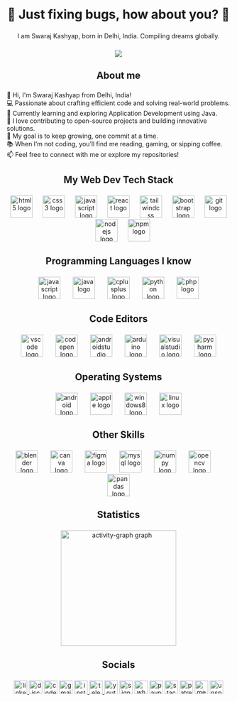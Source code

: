 <h1 align="center">👾 Just fixing bugs, how about you? 👾</h1>

###

<p align="center">I am Swaraj Kashyap, born in Delhi, India. Compiling dreams globally.</p>

###
<div align="center">
  <image height="auto" width="calc(100% - 100px)" src="https://github.com/Swaraj-creator/Swaraj-creator/blob/f76ac05db7c4fa4d65be0fa0896e5be5a215b6b6/coder.gif" /> 
</div>

###

<p align="left"></p>

###

<h2 align="center">About me</h2>

###

<p align="left">👋   Hi, I'm Swaraj Kashyap from Delhi, India!  <br>💻   Passionate about crafting efficient code and solving real-world problems.  <br>🌱   Currently learning and exploring Application Development using Java.  <br>🚀   I love contributing to open-source projects and building innovative solutions.  <br>🎯   My goal is to keep growing, one commit at a time.  <br>📚   When I’m not coding, you’ll find me reading, gaming, or sipping coffee.  <br>📫  Feel free to connect with me or explore my repositories!</p>

###

<p align="left"></p>

###

<h2 align="center">My Web Dev Tech Stack</h2>

###

<div align="center">
  <img src="https://cdn.jsdelivr.net/gh/devicons/devicon/icons/html5/html5-plain-wordmark.svg" height="50" alt="html5 logo"  />
  <img width="15" />
  <img src="https://cdn.jsdelivr.net/gh/devicons/devicon/icons/css3/css3-plain-wordmark.svg" height="50" alt="css3 logo"  />
  <img width="15" />
  <img src="https://cdn.jsdelivr.net/gh/devicons/devicon/icons/javascript/javascript-original.svg" height="50" alt="javascript logo"  />
  <img width="15" />
  <img src="https://cdn.jsdelivr.net/gh/devicons/devicon/icons/react/react-original-wordmark.svg" height="50" alt="react logo"  />
  <img width="15" />
  <img src="https://cdn.jsdelivr.net/gh/devicons/devicon/icons/tailwindcss/tailwindcss-original-wordmark.svg" height="50" alt="tailwindcss logo"  />
  <img width="15" />
  <img src="https://cdn.jsdelivr.net/gh/devicons/devicon/icons/bootstrap/bootstrap-original-wordmark.svg" height="50" alt="bootstrap logo"  />
  <img width="15" />
  <img src="https://cdn.jsdelivr.net/gh/devicons/devicon/icons/git/git-plain-wordmark.svg" height="50" alt="git logo"  />
  <img width="15" />
  <img src="https://cdn.jsdelivr.net/gh/devicons/devicon/icons/nodejs/nodejs-original-wordmark.svg" height="50" alt="nodejs logo"  />
  <img width="15" />
  <img src="https://cdn.jsdelivr.net/gh/devicons/devicon/icons/npm/npm-original-wordmark.svg" height="50" alt="npm logo"  />
</div>

###

<h2 align="center">Programming Languages I know</h2>

###

<div align="center">
  <img src="https://cdn.jsdelivr.net/gh/devicons/devicon/icons/javascript/javascript-original.svg" height="50" alt="javascript logo"  />
  <img width="20" />
  <img src="https://cdn.jsdelivr.net/gh/devicons/devicon/icons/java/java-original.svg" height="50" alt="java logo"  />
  <img width="20" />
  <img src="https://cdn.jsdelivr.net/gh/devicons/devicon/icons/cplusplus/cplusplus-original.svg" height="50" alt="cplusplus logo"  />
  <img width="20" />
  <img src="https://cdn.jsdelivr.net/gh/devicons/devicon/icons/python/python-original.svg" height="50" alt="python logo"  />
  <img width="20" />
  <img src="https://cdn.jsdelivr.net/gh/devicons/devicon/icons/php/php-original.svg" height="50" alt="php logo"  />
</div>

###

<h2 align="center">Code Editors</h2>

###

<div align="center">
  <img src="https://cdn.jsdelivr.net/gh/devicons/devicon/icons/vscode/vscode-original-wordmark.svg" height="50" alt="vscode logo"  />
  <img width="20" />
  <img src="https://cdn.jsdelivr.net/gh/devicons/devicon/icons/codepen/codepen-original.svg" height="50" alt="codepen logo"  />
  <img width="20" />
  <img src="https://cdn.jsdelivr.net/gh/devicons/devicon/icons/androidstudio/androidstudio-original.svg" height="50" alt="androidstudio logo"  />
  <img width="20" />
  <img src="https://cdn.jsdelivr.net/gh/devicons/devicon/icons/arduino/arduino-original-wordmark.svg" height="50" alt="arduino logo"  />
  <img width="20" />
  <img src="https://cdn.jsdelivr.net/gh/devicons/devicon/icons/visualstudio/visualstudio-plain-wordmark.svg" height="50" alt="visualstudio logo"  />
  <img width="20" />
  <img src="https://cdn.jsdelivr.net/gh/devicons/devicon/icons/pycharm/pycharm-original.svg" height="50" alt="pycharm logo"  />
</div>

###

<h2 align="center">Operating Systems</h2>

###

<div align="center">
  <img src="https://cdn.jsdelivr.net/gh/devicons/devicon/icons/android/android-original-wordmark.svg" height="50" alt="android logo"  />
  <img width="20" />
  <img src="https://cdn.jsdelivr.net/gh/devicons/devicon/icons/apple/apple-original.svg" height="50" alt="apple logo"  />
  <img width="20" />
  <img src="https://cdn.jsdelivr.net/gh/devicons/devicon/icons/windows8/windows8-original.svg" height="50" alt="windows8 logo"  />
  <img width="20" />
  <img src="https://cdn.jsdelivr.net/gh/devicons/devicon/icons/linux/linux-original.svg" height="50" alt="linux logo"  />
</div>

###

<h2 align="center">Other Skills</h2>

###

<div align="center">
  <img src="https://cdn.jsdelivr.net/gh/devicons/devicon/icons/blender/blender-original.svg" height="50" alt="blender logo"  />
  <img width="20" />
  <img src="https://cdn.jsdelivr.net/gh/devicons/devicon/icons/canva/canva-original.svg" height="50" alt="canva logo"  />
  <img width="20" />
  <img src="https://cdn.jsdelivr.net/gh/devicons/devicon/icons/figma/figma-original.svg" height="50" alt="figma logo"  />
  <img width="20" />
  <img src="https://cdn.jsdelivr.net/gh/devicons/devicon/icons/mysql/mysql-original.svg" height="50" alt="mysql logo"  />
  <img width="20" />
  <img src="https://cdn.jsdelivr.net/gh/devicons/devicon/icons/numpy/numpy-original-wordmark.svg" height="50" alt="numpy logo"  />
  <img width="20" />
  <img src="https://cdn.jsdelivr.net/gh/devicons/devicon/icons/opencv/opencv-original-wordmark.svg" height="50" alt="opencv logo"  />
  <img width="20" />
  <img src="https://cdn.jsdelivr.net/gh/devicons/devicon/icons/pandas/pandas-original-wordmark.svg" height="50" alt="pandas logo"  />
</div>

###

<p align="left"></p>

###

<h2 align="center">Statistics</h2>

###

<div align="center">
  <img src="https://github-readme-activity-graph.vercel.app/graph?username=Swaraj-creator&radius=16&theme=modern-lilac&area=true&order=5&hide_border=true&hide_title=false&custom_title=My%20Contributions" height="260" alt="activity-graph graph"  />
</div>

###

<p align="left"></p>

###

<h2 align="center">Socials</h2>

###

<div align="center">
  <a href="https://www.linkedin.com/in/swaraj-kumar-648116220/" target="_blank">
    <img src="https://img.shields.io/static/v1?message=LinkedIn&logo=linkedin&label=&color=0077B5&logoColor=white&labelColor=&style=flat" height="30" alt="linkedin logo"  />
  </a>
  <img src="https://img.shields.io/static/v1?message=Discord&logo=discord&label=&color=7289DA&logoColor=white&labelColor=&style=flat" height="30" alt="discord logo"  />
  <img src="https://img.shields.io/static/v1?message=Codepen&logo=codepen&label=&color=000000&logoColor=white&labelColor=&style=flat" height="30" alt="codepen logo"  />
  <img src="https://img.shields.io/static/v1?message=Gmail&logo=gmail&label=&color=D14836&logoColor=white&labelColor=&style=flat" height="30" alt="gmail logo"  />
  <a href="https://www.instagram.com/_swaraj_kashyap_/" target="_blank">
    <img src="https://img.shields.io/static/v1?message=Instagram&logo=instagram&label=&color=E4405F&logoColor=white&labelColor=&style=flat" height="30" alt="instagram logo"  />
  </a>
  <a href="https://t.me/xx_DepressedDude_xx" target="_blank">
    <img src="https://img.shields.io/static/v1?message=Telegram&logo=telegram&label=&color=2CA5E0&logoColor=white&labelColor=&style=flat" height="30" alt="telegram logo"  />
  </a>
  <img src="https://img.shields.io/static/v1?message=Youtube&logo=youtube&label=&color=FF0000&logoColor=white&labelColor=&style=flat" height="30" alt="youtube logo"  />
  <img src="https://img.shields.io/static/v1?message=Signal&logo=signal&label=&color=039BE5&logoColor=white&labelColor=&style=flat" height="30" alt="signal logo"  />
  <img src="https://img.shields.io/static/v1?message=Whatsapp&logo=whatsapp&label=&color=25D366&logoColor=white&labelColor=&style=flat" height="30" alt="whatsapp logo"  />
  <img src="https://img.shields.io/static/v1?message=PayPal&logo=paypal&label=&color=00457C&logoColor=white&labelColor=&style=flat" height="30" alt="paypal logo"  />
  <img src="https://img.shields.io/static/v1?message=Stackoverflow&logo=stackoverflow&label=&color=FE7A16&logoColor=white&labelColor=&style=flat" height="30" alt="stackoverflow logo"  />
  <img src="https://img.shields.io/static/v1?message=Patreon&logo=patreon&label=&color=F96854&logoColor=white&labelColor=&style=flat" height="30" alt="patreon logo"  />
  <img src="https://img.shields.io/static/v1?message=Medium&logo=medium&label=&color=12100E&logoColor=white&labelColor=&style=flat" height="30" alt="medium logo"  />
  <img src="https://img.shields.io/static/v1?message=Unsplash&logo=unsplash&label=&color=111&logoColor=white&labelColor=&style=flat" height="30" alt="unsplash logo"  />
</div>

###
